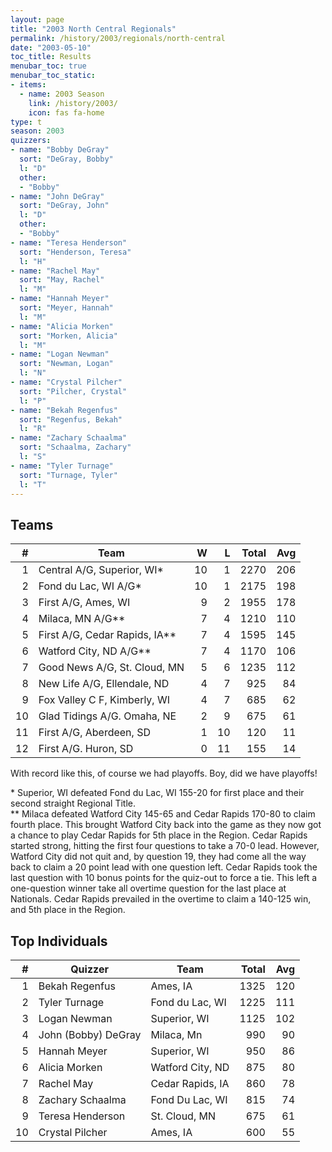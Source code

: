 ```yaml
---
layout: page
title: "2003 North Central Regionals"
permalink: /history/2003/regionals/north-central
date: "2003-05-10"
toc_title: Results
menubar_toc: true
menubar_toc_static:
- items:
  - name: 2003 Season
    link: /history/2003/
    icon: fas fa-home
type: t
season: 2003
quizzers:
- name: "Bobby DeGray"
  sort: "DeGray, Bobby"
  l: "D"
  other:
  - "Bobby"
- name: "John DeGray"
  sort: "DeGray, John"
  l: "D"
  other:
  - "Bobby"
- name: "Teresa Henderson"
  sort: "Henderson, Teresa"
  l: "H"
- name: "Rachel May"
  sort: "May, Rachel"
  l: "M"
- name: "Hannah Meyer"
  sort: "Meyer, Hannah"
  l: "M"
- name: "Alicia Morken"
  sort: "Morken, Alicia"
  l: "M"
- name: "Logan Newman"
  sort: "Newman, Logan"
  l: "N"
- name: "Crystal Pilcher"
  sort: "Pilcher, Crystal"
  l: "P"
- name: "Bekah Regenfus"
  sort: "Regenfus, Bekah"
  l: "R"
- name: "Zachary Schaalma"
  sort: "Schaalma, Zachary"
  l: "S"
- name: "Tyler Turnage"
  sort: "Turnage, Tyler"
  l: "T"
---
```


## Teams

|    # | Team                          |    W |    L | Total |  Avg |
| ---: | ----------------------------- | ---: | ---: | ----: | ---: |
|    1 | Central A/G, Superior, WI*    |   10 |    1 |  2270 |  206 |
|    2 | Fond du Lac, WI A/G*          |   10 |    1 |  2175 |  198 |
|    3 | First A/G, Ames, WI           |    9 |    2 |  1955 |  178 |
|    4 | Milaca, MN A/G**              |    7 |    4 |  1210 |  110 |
|    5 | First A/G, Cedar Rapids, IA** |    7 |    4 |  1595 |  145 |
|    6 | Watford City, ND A/G**        |    7 |    4 |  1170 |  106 |
|    7 | Good News A/G, St. Cloud, MN  |    5 |    6 |  1235 |  112 |
|    8 | New Life A/G, Ellendale, ND   |    4 |    7 |   925 |   84 |
|    9 | Fox Valley C F, Kimberly, WI  |    4 |    7 |   685 |   62 |
|   10 | Glad Tidings A/G. Omaha, NE   |    2 |    9 |   675 |   61 |
|   11 | First A/G, Aberdeen, SD       |    1 |   10 |   120 |   11 |
|   12 | First A/G. Huron, SD          |    0 |   11 |   155 |   14 |

With record like this, of course we had playoffs.  Boy, did we have playoffs!

\* Superior, WI defeated Fond du Lac, WI 155-20 for first place and their second straight Regional Title.\
\*\* Milaca defeated Watford City 145-65 and Cedar Rapids 170-80 to claim fourth place. This brought Watford City back into the game as they now got a chance to play Cedar Rapids
for 5th place in the Region.  Cedar Rapids started strong, hitting the first four questions to take a 70-0 lead. However, Watford City did not quit and, by question 19, they had
come all the way back to claim a 20 point lead with one question left. Cedar Rapids took the last question with 10 bonus points for the quiz-out to force a tie.
This left a one-question winner take all overtime question for the last place at Nationals. Cedar Rapids prevailed in the overtime to claim a 140-125 win, and 5th place in the Region.

## Top Individuals

|    # | Quizzer             | Team             | Total |  Avg |
| ---: | ------------------- | ---------------- | ----: | ---: |
|    1 | Bekah Regenfus      | Ames, IA         |  1325 |  120 |
|    2 | Tyler Turnage       | Fond du Lac, WI  |  1225 |  111 |
|    3 | Logan Newman        | Superior, WI     |  1125 |  102 |
|    4 | John (Bobby) DeGray | Milaca, Mn       |   990 |   90 |
|    5 | Hannah Meyer        | Superior, WI     |   950 |   86 |
|    6 | Alicia Morken       | Watford City, ND |   875 |   80 |
|    7 | Rachel May          | Cedar Rapids, IA |   860 |   78 |
|    8 | Zachary Schaalma    | Fond Du Lac, WI  |   815 |   74 |
|    9 | Teresa Henderson    | St. Cloud, MN    |   675 |   61 |
|   10 | Crystal Pilcher     | Ames, IA         |   600 |   55 |